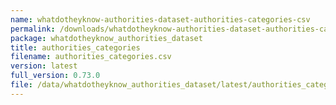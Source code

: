 ```yaml
---
name: whatdotheyknow-authorities-dataset-authorities-categories-csv
permalink: /downloads/whatdotheyknow-authorities-dataset-authorities-categories-csv/latest
package: whatdotheyknow_authorities_dataset
title: authorities_categories
filename: authorities_categories.csv
version: latest
full_version: 0.73.0
file: /data/whatdotheyknow_authorities_dataset/latest/authorities_categories.csv
---
```

